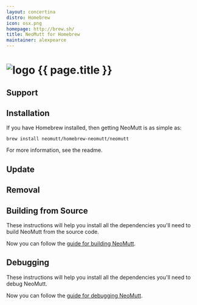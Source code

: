 ```yaml
---
layout: concertina
distro: Homebrew
icon: osx.png
homepage: http://brew.sh/
title: NeoMutt for Homebrew
maintainer: alexpearce
---
```


# ![logo](/images/{{page.icon}}) {{ page.title }}

## Support <a class="offset" id="support"></a>

## Installation <a class="offset" id="install"></a>

If you have Homebrew installed, then getting NeoMutt is as simple as:

```
brew install neomutt/homebrew-neomutt/neomutt
```

For more information, see the readme.

## Update <a class="offset" id="update"></a>

## Removal <a class="offset" id="remove"></a>

## Building from Source <a class="offset" id="build"></a>

These instructions will help you install all the dependencies you'll need to
build NeoMutt from the source code.


Now you can follow the [guide for building NeoMutt](/dev/build).

## Debugging <a class="offset" id="debug"></a>

These instructions will help you install all the dependencies you'll need to
debug NeoMutt.


Now you can follow the [guide for debugging NeoMutt](/dev/debug).

